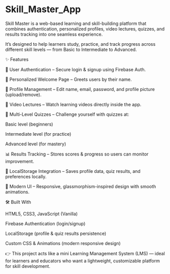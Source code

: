 # Skill_Master_App
Skill Master is a web-based learning and skill-building platform that combines authentication, personalized profiles, video lectures, quizzes, and results tracking into one seamless experience.

It’s designed to help learners study, practice, and track progress across different skill levels — from Basic to Intermediate to Advanced.

✨ Features

🔐 User Authentication – Secure login & signup using Firebase Auth.

👋 Personalized Welcome Page – Greets users by their name.

📝 Profile Management – Edit name, email, password, and profile picture (upload/remove).

🎥 Video Lectures – Watch learning videos directly inside the app.

🧩 Multi-Level Quizzes – Challenge yourself with quizzes at:

Basic level (beginners)

Intermediate level (for practice)

Advanced level (for mastery)

📊 Results Tracking – Stores scores & progress so users can monitor improvement.

💾 LocalStorage Integration – Saves profile data, quiz results, and preferences locally.

🎨 Modern UI – Responsive, glassmorphism-inspired design with smooth animations.

🛠️ Built With

HTML5, CSS3, JavaScript (Vanilla)

Firebase Authentication (login/signup)

LocalStorage (profile & quiz results persistence)

Custom CSS & Animations (modern responsive design)

👉 This project acts like a mini Learning Management System (LMS) — ideal for learners and educators who want a lightweight, customizable platform for skill development.

